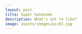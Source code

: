 ```yaml
---
layout: post
title: Super handsome
description: What's not to like?
image: assets/images/pic01.jpg
---
```

